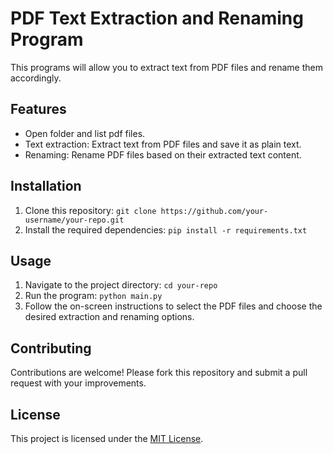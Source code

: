 # PDF Text Extraction and Renaming Program

This programs will allow you to extract text from PDF files and rename them accordingly.

## Features

- Open folder and list pdf files.
- Text extraction: Extract text from PDF files and save it as plain text.
- Renaming: Rename PDF files based on their extracted text content.

## Installation

1. Clone this repository: `git clone https://github.com/your-username/your-repo.git`
2. Install the required dependencies: `pip install -r requirements.txt`

## Usage

1. Navigate to the project directory: `cd your-repo`
2. Run the program: `python main.py`
3. Follow the on-screen instructions to select the PDF files and choose the desired extraction and renaming options.

## Contributing

Contributions are welcome! Please fork this repository and submit a pull request with your improvements.

## License

This project is licensed under the [MIT License](LICENSE).  

